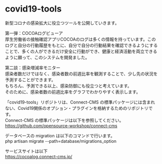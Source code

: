 # covid19-tools
新型コロナの感染拡大に役立つツールを公開していきます。

第一弾：COCOAログビューア  
厚生労働省の接触確認アプリCOCOAのログは多くの情報を持っています。このログと自分の行動履歴をもとに、自分で自分の行動結果を確認できるようにすることで、多くの人ができるだけ安全に行動ができ、健康と経済活動を両立できるように願って、このシステムを開発ました。
  
第二談：感染増減率モニター  
感染者数だけではなく、感染者数の前週比率を観測することで、少し先の状況を予測することができます。  
もちろん、予測できる以上、感染防御にも役立つと考えています。  
そのために、感染者数の前週比率をグラフでわかりやすく表示します。  
  
「covid19-tools」リポジトリは、Connect-CMS の標準パッケージには含まれない、Covid19関係のオプション・プラグインを格納するためのリポジトリです。  
Connect-CMS の標準パッケージは以下を参照してください。  
https://github.com/opensource-workshop/connect-cms  
  
データベースの migration は以下のコマンドで行います。  
php artisan migrate --path=database/migrations_option  
  
サービスサイトは以下  
https://cocoalog.connect-cms.jp/

